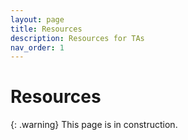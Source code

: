 ```yaml
---
layout: page
title: Resources
description: Resources for TAs
nav_order: 1
---
```


# Resources

{: .warning}
This page is in construction.
